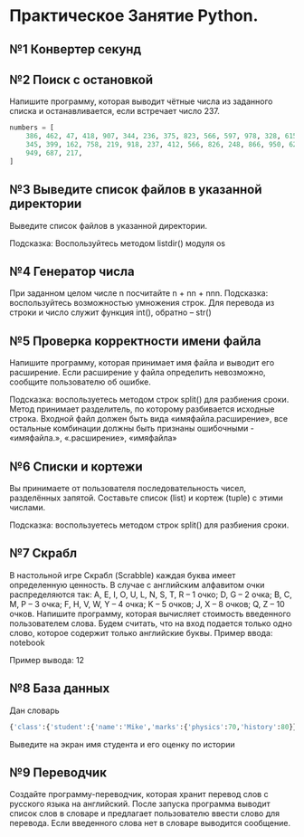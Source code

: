 # Практическое Занятие Python.

## №1 Конвертер секунд



## №2 Поиск с остановкой
Напишите программу, которая выводит чётные числа из заданного списка и останавливается, если встречает число 237.

```python
numbers = [
    386, 462, 47, 418, 907, 344, 236, 375, 823, 566, 597, 978, 328, 615, 953, 
    345, 399, 162, 758, 219, 918, 237, 412, 566, 826, 248, 866, 950, 626, 
    949, 687, 217,
]
```

## №3 Выведите список файлов в указанной директории
Выведите список файлов в указанной директории.

Подсказка: Воспользуйтесь методом listdir() модуля os



## №4 Генератор числа
При заданном целом числе n посчитайте n + nn + nnn.
Подсказка: воспользуйтесь возможностью умножения строк. Для перевода из строки и число служит функция int(), обратно – str()



## №5 Проверка корректности имени файла
Напишите программу, которая принимает имя файла и выводит его расширение. Если расширение у файла определить невозможно, сообщите пользователю об ошибке.

Подсказка: воспользуетесь методом строк split() для разбиения сроки. Метод принимает разделитель, по которому разбивается исходные строка. Входной файл должен быть вида «имяфайла.расширение», все остальные комбинации должны быть признаны ошибочными - «имяфайла.», «.расширение», «имяфайла»



## №6 Списки и кортежи
Вы принимаете от пользователя последовательность чисел, разделённых запятой. Составьте список (list) и кортеж (tuple) с этими числами.

Подсказка: воспользуетесь методом строк split() для разбиения сроки. 



## №7 Скрабл
В настольной игре Скрабл (Scrabble) каждая буква имеет определенную ценность. В случае с английским алфавитом очки распределяются так:
A, E, I, O, U, L, N, S, T, R – 1 очко;
D, G – 2 очка;
B, C, M, P – 3 очка;
F, H, V, W, Y – 4 очка;
K – 5 очков;
J, X – 8 очков;
Q, Z – 10 очков.
Напишите программу, которая вычисляет стоимость введенного пользователем слова. Будем считать, что на вход подается только одно слово, которое содержит только английские буквы.
Пример ввода:
notebook

Пример вывода:
12




## №8 База данных
Дан словарь
```python
{'class':{'student':{'name':'Mike','marks':{'physics':70,'history':80}}}}.
```
Выведите на экран имя студента и его оценку по истории





## №9 Переводчик
Создайте программу-переводчик, которая хранит перевод слов с русского языка на английский. После запуска программа выводит список слов в словаре и предлагает пользователю ввести слово для перевода. Если введенного слова нет в словаре выводится сообщение.




